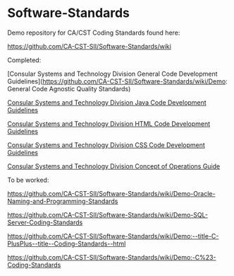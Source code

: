 Software-Standards
==================

Demo repository for CA/CST Coding Standards found here:

https://github.com/CA-CST-SII/Software-Standards/wiki

Completed:

[Consular Systems and Technology Division General Code Development Guidelines](https://github.com/CA-CST-SII/Software-Standards/wiki/Demo: General Code Agnostic Quality Standards)

[Consular Systems and Technology Division Java Code Development Guidelines](https://github.com/CA-CST-SII/Software-Standards/wiki/Demo:-Genral-Java-Code-Standards)

[Consular Systems and Technology Division HTML Code Development Guidelines](https://github.com/CA-CST-SII/Software-Standards/wiki/Demo:-HTML-Coding-Standards.)

[Consular Systems and Technology Division CSS Code Development Guidelines](https://github.com/CA-CST-SII/Software-Standards/wiki/Demo:-CSS-Coding-Standards.)

[Consular Systems and Technology Division Concept of Operations Guide](https://github.com/CA-CST-SII/Software-Standards/wiki/Demo-Concept-of-Operations)

To be worked:

https://github.com/CA-CST-SII/Software-Standards/wiki/Demo-Oracle-Naming-and-Programming-Standards

https://github.com/CA-CST-SII/Software-Standards/wiki/Demo-SQL-Server-Coding-Standards

https://github.com/CA-CST-SII/Software-Standards/wiki/Demo:--title-C-PlusPlus--title--Coding-Standards--html

https://github.com/CA-CST-SII/Software-Standards/wiki/Demo:-C%23-Coding-Standards

